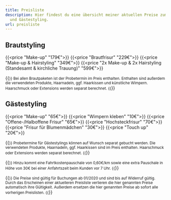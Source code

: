 ```yaml
---
title: Preisliste
description: Hier findest du eine übersicht meiner aktuellen Preise zum Braut-
  und Gästestyling.
url: preisliste
---
```


## Brautstyling

{{<price "Make-up" "179€">}}
{{<price "Brautfrisur" "229€">}}
{{<price "Make-up & Hairstyling" "349€">}}
{{<price "2x Make-up & 2x Hairstyling (Standesamt & kirchliche Trauung)" "599€">}}

{{<small>}}
Bei allen Brautpaketen ist der Probetermin im Preis enthalten.
Enthalten sind außerdem die verwendeten Produkte, Haarnadeln, ggf. Haarkissen und künstliche Wimpern.
Haarschmuck oder Extensions werden separat berechnet.
{{</small>}}

## Gästestyling

{{<price "Make-up" "65€">}}
{{<price "Wimpern kleben" "10€">}}
{{<price "Offene-/Halboffene Frisur" "65€">}}
{{<price "Hochsteckfrisur" "70€">}}
{{<price "Frisur für Blumenmädchen" "30€">}}
{{<price "Touch up" "20€">}}

{{<small>}}
Probetermine für Gästestylings können auf Wunsch separat gebucht werden.
Die verwendeten Produkte, Haarnadeln, ggf. Haarkissen sind im Preis enthalten.
Haarschmuck oder Extensions werden separat berechnet.
{{</small>}}

{{<small>}}
Hinzu kommt eine Fahrtkostenpauschale von 0,60€/km sowie eine extra Pauschale in Höhe von 30€ bei einer Anfahrtszeit beim Kunden vor 7 Uhr.
{{</small>}}

{{<small>}}
Die Preise sind gültig für Buchungen ab 01/2020 und sind bis auf Widerruf gültig.
Durch das Erscheinen einer aktuelleren Preisliste verlieren die hier genannten Preise automatisch ihre Gültigkeit.
Außerdem ersetzen die hier genannten Preise ab sofort alle vorherigen Preislisten.
{{</small>}}
